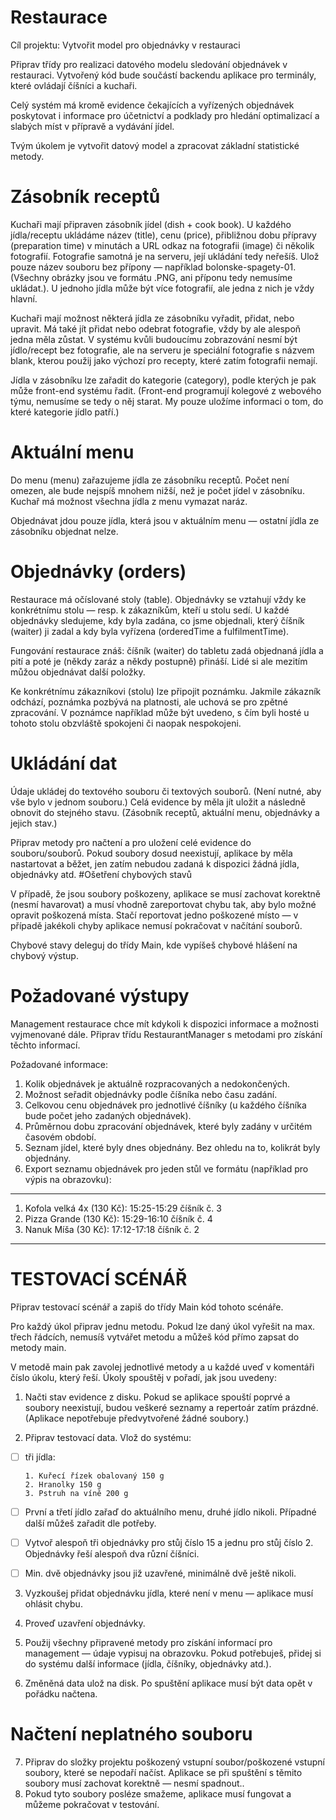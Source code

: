 # Restaurace

Cíl projektu: Vytvořit model pro objednávky v restauraci

Připrav třídy pro realizaci datového modelu sledování objednávek v restauraci. Vytvořený kód bude součástí backendu aplikace pro terminály, které ovládají číšníci a kuchaři.

Celý systém má kromě evidence čekajících a vyřízených objednávek poskytovat i informace pro účetnictví a podklady pro hledání optimalizací a slabých míst v přípravě a vydávání jídel.

Tvým úkolem je vytvořit datový model a zpracovat základní statistické metody.
# Zásobník receptů

Kuchaři mají připraven zásobník jídel (dish + cook book). U každého jídla/receptu ukládáme název (title), cenu (price), přibližnou dobu přípravy (preparation time) v minutách a URL odkaz na fotografii (image) či několik fotografií. Fotografie samotná je na serveru, její ukládání tedy neřešíš. Ulož pouze název souboru bez přípony — například bolonske-spagety-01. (Všechny obrázky jsou ve formátu .PNG, ani příponu tedy nemusíme ukládat.). U jednoho jídla může být více fotografií, ale jedna z nich je vždy hlavní.

Kuchaři mají možnost některá jídla ze zásobníku vyřadit, přidat, nebo upravit. Má také jít přidat nebo odebrat fotografie, vždy by ale alespoň jedna měla zůstat. V systému kvůli budoucímu zobrazování nesmí být jídlo/recept bez fotografie, ale na serveru je speciální fotografie s názvem blank, kterou použij jako výchozí pro recepty, které zatím fotografii nemají.

Jídla v zásobníku lze zařadit do kategorie (category), podle kterých je pak může front-end systému řadit. (Front-end programují kolegové z webového týmu, nemusíme se tedy o něj starat. My pouze uložíme informaci o tom, do které kategorie jídlo patří.)
# Aktuální menu

Do menu (menu) zařazujeme jídla ze zásobníku receptů. Počet není omezen, ale bude nejspíš mnohem nižší, než je počet jídel v zásobníku. Kuchař má možnost všechna jídla z menu vymazat naráz.

Objednávat jdou pouze jídla, která jsou v aktuálním menu — ostatní jídla ze zásobníku objednat nelze.
# Objednávky (orders)

Restaurace má očíslované stoly (table). Objednávky se vztahují vždy ke konkrétnímu stolu — resp. k zákazníkům, kteří u stolu sedí. U každé objednávky sledujeme, kdy byla zadána, co jsme objednali, který číšník (waiter) ji zadal a kdy byla vyřízena (orderedTime a fulfilmentTime).

Fungování restaurace znáš: číšník (waiter) do tabletu zadá objednaná jídla a pití a poté je (někdy zaráz a někdy postupně) přináší. Lidé si ale mezitím můžou objednávat další položky.

Ke konkrétnímu zákazníkovi (stolu) lze připojit poznámku. Jakmile zákazník odchází, poznámka pozbývá na platnosti, ale uchová se pro zpětné zpracování. V poznámce například může být uvedeno, s čím byli hosté u tohoto stolu obzvláště spokojeni či naopak nespokojeni.
# Ukládání dat

Údaje ukládej do textového souboru či textových souborů. (Není nutné, aby vše bylo v jednom souboru.) Celá evidence by měla jít uložit a následně obnovit do stejného stavu. (Zásobník receptů, aktuální menu, objednávky a jejich stav.)

Připrav metody pro načtení a pro uložení celé evidence do souboru/souborů. Pokud soubory dosud neexistují, aplikace by měla nastartovat a běžet, jen zatím nebudou zadaná k dispozici žádná jídla, objednávky atd.
#Ošetření chybových stavů

V případě, že jsou soubory poškozeny, aplikace se musí zachovat korektně (nesmí havarovat) a musí vhodně zareportovat chybu tak, aby bylo možné opravit poškozená místa. Stačí reportovat jedno poškozené místo — v případě jakékoli chyby aplikace nemusí pokračovat v načítání souborů.

Chybové stavy deleguj do třídy Main, kde vypíšeš chybové hlášení na chybový výstup.
# Požadované výstupy

Management restaurace chce mít kdykoli k dispozici informace a možnosti vyjmenované dále. Připrav třídu RestaurantManager s metodami pro získání těchto informací.

Požadované informace:

1. Kolik objednávek je aktuálně rozpracovaných a nedokončených.
2. Možnost seřadit objednávky podle číšníka nebo času zadání.
3. Celkovou cenu objednávek pro jednotlivé číšníky (u každého číšníka bude počet jeho zadaných objednávek).
4. Průměrnou dobu zpracování objednávek, které byly zadány v určitém časovém období.
5. Seznam jídel, které byly dnes objednány. Bez ohledu na to, kolikrát byly objednány.
6. Export seznamu objednávek pro jeden stůl ve formátu (například pro výpis na obrazovku):
****
1. Kofola velká 4x (130 Kč):    15:25-15:29 číšník č. 3
2. Pizza Grande (130 Kč):   15:29-16:10 číšník č. 4
3. Nanuk Míša (30 Kč):  17:12-17:18 číšník č. 2
******
# TESTOVACÍ SCÉNÁŘ
Připrav testovací scénář a zapiš do třídy Main kód tohoto scénáře.

Pro každý úkol připrav jednu metodu. Pokud lze daný úkol vyřešit na max. třech řádcích, nemusíš vytvářet metodu a můžeš kód přímo zapsat do metody main.

V metodě main pak zavolej jednotlivé metody a u každé uveď v komentáři číslo úkolu, který řeší. Úkoly spouštěj v pořadí, jak jsou uvedeny:

1. Načti stav evidence z disku. Pokud se aplikace spouští poprvé a soubory neexistují, budou veškeré seznamy a repertoár zatím prázdné. (Aplikace nepotřebuje předvytvořené žádné soubory.)

2. Připrav testovací data. Vlož do systému:

- [ ] tři jídla:
      
      1. Kuřecí řízek obalovaný 150 g
      2. Hranolky 150 g
      3. Pstruh na víně 200 g
- [ ] První a třetí jídlo zařaď do aktuálního menu, druhé jídlo nikoli. Případné další můžeš zařadit dle potřeby.

- [ ] Vytvoř alespoň tři objednávky pro stůj číslo 15 a jednu pro stůj číslo 2. Objednávky řeší alespoň dva různí číšníci.

- [ ] Min. dvě objednávky jsou již uzavřené, minimálně dvě ještě nikoli.

3. Vyzkoušej přidat objednávku jídla, které není v menu — aplikace musí ohlásit chybu.

4. Proveď uzavření objednávky.

5. Použij všechny připravené metody pro získání informací pro management — údaje vypisuj na obrazovku.
   Pokud potřebuješ, přidej si do systému další informace (jídla, číšníky, objednávky atd.).

6. Změněná data ulož na disk. Po spuštění aplikace musí být data opět v pořádku načtena.
# Načtení neplatného souboru

7. Připrav do složky projektu poškozený vstupní soubor/poškozené vstupní soubory, které se nepodaří načíst. Aplikace se při spuštění s těmito soubory musí zachovat korektně — nesmí spadnout..
8. Pokud tyto soubory posléze smažeme, aplikace musí fungovat a můžeme pokračovat v testování.
